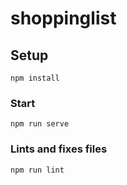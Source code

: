 # shoppinglist

## Setup
```
npm install
```

### Start
```
npm run serve
```

### Lints and fixes files
```
npm run lint

